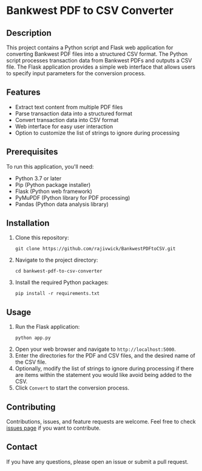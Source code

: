 # Bankwest PDF to CSV Converter

## Description

This project contains a Python script and Flask web application for converting Bankwest PDF files into a structured CSV format. The Python script processes transaction data from Bankwest PDFs and outputs a CSV file. The Flask application provides a simple web interface that allows users to specify input parameters for the conversion process.

## Features

- Extract text content from multiple PDF files
- Parse transaction data into a structured format
- Convert transaction data into CSV format
- Web interface for easy user interaction
- Option to customize the list of strings to ignore during processing

## Prerequisites

To run this application, you'll need:

- Python 3.7 or later
- Pip (Python package installer)
- Flask (Python web framework)
- PyMuPDF (Python library for PDF processing)
- Pandas (Python data analysis library)

## Installation

1. Clone this repository:
    ```
    git clone https://github.com/rajivwick/BankwestPDFtoCSV.git
    ```
2. Navigate to the project directory:
    ```
    cd bankwest-pdf-to-csv-converter
    ```
3. Install the required Python packages:
    ```
    pip install -r requirements.txt
    ```

## Usage

1. Run the Flask application:
    ```
    python app.py
    ```
2. Open your web browser and navigate to `http://localhost:5000`.
3. Enter the directories for the PDF and CSV files, and the desired name of the CSV file.
4. Optionally, modify the list of strings to ignore during processing if there are items within the statement you would like avoid being added to the CSV.
5. Click `Convert` to start the conversion process.

## Contributing

Contributions, issues, and feature requests are welcome. Feel free to check [issues page](https://github.com/rajivwick/BankwestPDFtoCSV/issues) if you want to contribute.

## Contact

If you have any questions, please open an issue or submit a pull request.

